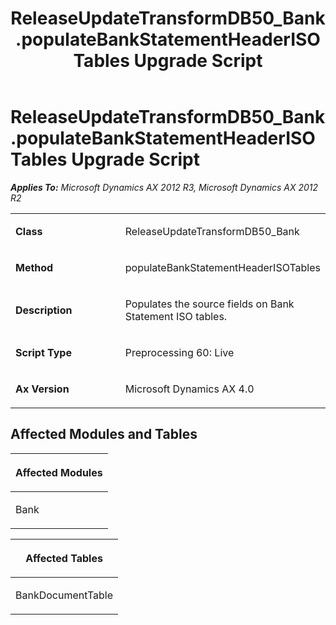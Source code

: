 ﻿---
title: ReleaseUpdateTransformDB50_Bank.populateBankStatementHeaderISOTables Upgrade Script
TOCTitle: ReleaseUpdateTransformDB50_Bank.populateBankStatementHeaderISOTables Upgrade Script
ms:assetid: fe4092e5-78c4-23d6-7dcb-8f771a32439c
ms:mtpsurl: https://msdn.microsoft.com/en-us/library/JJ720189(v=AX.60)
ms:contentKeyID: 49712494
ms.date: 05/18/2015
mtps_version: v=AX.60
---

# ReleaseUpdateTransformDB50\_Bank.populateBankStatementHeaderISOTables Upgrade Script 


_**Applies To:** Microsoft Dynamics AX 2012 R3, Microsoft Dynamics AX 2012 R2_

<table>
<colgroup>
<col style="width: 50%" />
<col style="width: 50%" />
</colgroup>
<tbody>
<tr class="odd">
<td><p><strong>Class</strong></p></td>
<td><p>ReleaseUpdateTransformDB50_Bank</p></td>
</tr>
<tr class="even">
<td><p><strong>Method</strong></p></td>
<td><p>populateBankStatementHeaderISOTables</p></td>
</tr>
<tr class="odd">
<td><p><strong>Description</strong></p></td>
<td><p>Populates the source fields on Bank Statement ISO tables.</p></td>
</tr>
<tr class="even">
<td><p><strong>Script Type</strong></p></td>
<td><p>Preprocessing 60: Live</p></td>
</tr>
<tr class="odd">
<td><p><strong>Ax Version</strong></p></td>
<td><p>Microsoft Dynamics AX 4.0</p></td>
</tr>
</tbody>
</table>


## Affected Modules and Tables

<table>
<colgroup>
<col style="width: 100%" />
</colgroup>
<thead>
<tr class="header">
<th><p>Affected Modules</p></th>
</tr>
</thead>
<tbody>
<tr class="odd">
<td><p>Bank</p></td>
</tr>
</tbody>
</table>


<table>
<colgroup>
<col style="width: 100%" />
</colgroup>
<thead>
<tr class="header">
<th><p>Affected Tables</p></th>
</tr>
</thead>
<tbody>
<tr class="odd">
<td><p>BankDocumentTable</p></td>
</tr>
</tbody>
</table>

  


